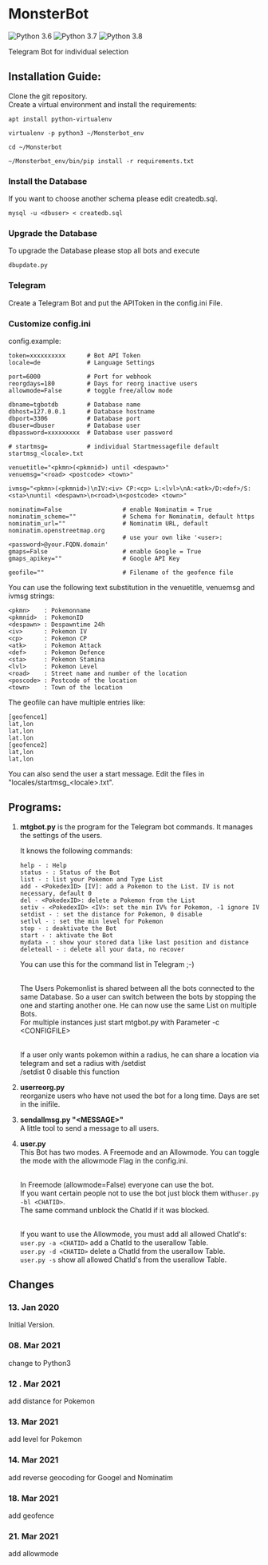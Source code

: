 # MonsterBot

![Python 3.6](https://img.shields.io/badge/python-3.6-blue.svg)
![Python 3.7](https://img.shields.io/badge/python-3.7-blue.svg)
![Python 3.8](https://img.shields.io/badge/python-3.8-blue.svg)

Telegram Bot for individual selection

## Installation Guide:

Clone the git repository.  
Create a virtual environment and install the requirements:  
```
apt install python-virtualenv

virtualenv -p python3 ~/Monsterbot_env

cd ~/Monsterbot

~/Monsterbot_env/bin/pip install -r requirements.txt
```

### Install the Database

If you want to choose another schema please edit createdb.sql.

```
mysql -u <dbuser> < createdb.sql
```

### Upgrade the Database

To upgrade the Database please stop all bots and execute

```
dbupdate.py
```

### Telegram

Create a Telegram Bot and put the APIToken in the config.ini File.

### Customize config.ini

config.example:  
```
token=xxxxxxxxxx      # Bot API Token
locale=de             # Language Settings

port=6000             # Port for webhook
reorgdays=180         # Days for reorg inactive users
allowmode=False       # toggle free/allow mode

dbname=tgbotdb        # Database name
dbhost=127.0.0.1      # Database hostname
dbport=3306           # Database port
dbuser=dbuser         # Database user
dbpassword=xxxxxxxxx  # Database user password

# startmsg=           # individual Startmessagefile default startmsg_<locale>.txt

venuetitle="<pkmn>(<pkmnid>) until <despawn>"
venuemsg="<road> <postcode> <town>"

ivmsg="<pkmn>(<pkmnid>)\nIV:<iv> CP:<cp> L:<lvl>\nA:<atk>/D:<def>/S:<sta>\nuntil <despawn>\n<road>\n<postcode> <town>"

nominatim=False                 # enable Nominatim = True
nominatim_scheme=""             # Schema for Nominatim, default https
nominatim_url=""                # Nominatim URL, default nominatim.openstreetmap.org
                                # use your own like '<user>:<password>@your.FQDN.domain'
gmaps=False                     # enable Google = True
gmaps_apikey=""                 # Google API Key

geofile=""                      # Filename of the geofence file
```
You can use the following text substitution in the venuetitle, venuemsg and ivmsg strings:
```
<pkmn>    : Pokemonname
<pkmnid>  : PokemonID
<despawn> : Despawntime 24h
<iv>      : Pokemon IV
<cp>      : Pokemon CP
<atk>     : Pokemon Attack
<def>     : Pokemon Defence
<sta>     : Pokemon Stamina
<lvl>     : Pokemon Level
<road>    : Street name and number of the location
<poscode> : Postcode of the location
<town>    : Town of the location
```
The geofile can have multiple entries like:
```
[geofence1]
lat,lon
lat,lon
lat.lon
[geofence2]
lat,lon
lat,lon
```

You can also send the user a start message. Edit the files in "locales/startmsg_&lt;locale&gt;.txt".


## Programs:

1. **mtgbot.py** is the program for the Telegram bot commands. It manages the settings of the users.

   It knows the following commands:

   ```
   help - : Help
   status - : Status of the Bot
   list - : list your Pokemon and Type List
   add - <PokedexID> [IV]: add a Pokemon to the List. IV is not necessary, default 0
   del - <PokedexID>: delete a Pokemon from the List
   setiv - <PokedexID> <IV>: set the min IV% for Pokemon, -1 ignore IV
   setdist - : set the distance for Pokemon, 0 disable
   setlvl - : set the min level for Pokemon
   stop - : deaktivate the Bot
   start - : aktivate the Bot
   mydata - : show your stored data like last position and distance
   deleteall - : delete all your data, no recover
   ```
   
   You can use this for the command list in Telegram ;-)<p>  
   The Users Pokemonlist is shared between all the bots connected to the same Database. So a user can switch between the bots by stopping the one and starting another one. He can now use the same List on multiple Bots.  
   For multiple instances just start mtgbot.py with Parameter -c &lt;CONFIGFILE&gt;<p>  
   If a user only wants pokemon within a radius, he can share a location via telegram and set a radius with /setdist  
   /setdist 0 disable this function<p>  
  

2. **userreorg.py**  
   reorganize users who have not used the bot for a long time. Days are set in the inifile.  


3. **sendallmsg.py "&lt;MESSAGE&gt;"**  
   A little tool to send a message to all users.  


4. **user.py**  
   This Bot has two modes. A Freemode and an Allowmode. You can toggle the mode with the allowmode Flag in the config.ini.<p>  
   In Freemode (allowmode=False) everyone can use the bot.    
   If you want certain people not to use the bot just block them with```user.py -bl <CHATID>```.  
   The same command unblock the ChatId if it was blocked.<p>      
   If you want to use the Allowmode, you must add all allowed ChatId's:  
   ```user.py -a <CHATID>``` add a ChatId to the userallow Table.  
   ```user.py -d <CHATID>``` delete a ChatId from the userallow Table.  
   ```user.py -s``` show all allowed ChatId's from the userallow Table.



## Changes
### 13. Jan 2020
Initial Version.
### 08. Mar 2021
change to Python3
### 12 . Mar 2021
add distance for Pokemon
### 13. Mar 2021
add level for Pokemon
### 14. Mar 2021
add reverse geocoding for Googel and Nominatim
### 18. Mar 2021
add geofence
### 21. Mar 2021
add allowmode
